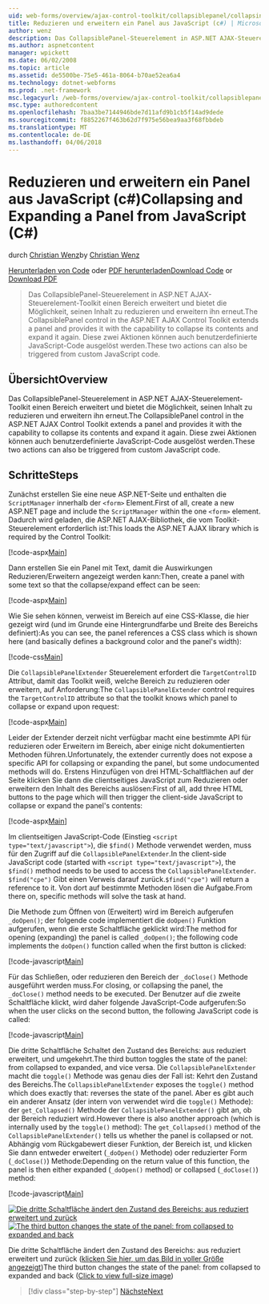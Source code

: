 ```yaml
---
uid: web-forms/overview/ajax-control-toolkit/collapsiblepanel/collapsing-and-expanding-a-panel-from-javascript-cs
title: Reduzieren und erweitern ein Panel aus JavaScript (c#) | Microsoft Docs
author: wenz
description: Das CollapsiblePanel-Steuerelement in ASP.NET AJAX-Steuerelement-Toolkit einen Bereich erweitert und bietet die Möglichkeit, den Inhalt zu reduzieren und erweitern ihn ein...
ms.author: aspnetcontent
manager: wpickett
ms.date: 06/02/2008
ms.topic: article
ms.assetid: de5500be-75e5-461a-8064-b70ae52ea6a4
ms.technology: dotnet-webforms
ms.prod: .net-framework
msc.legacyurl: /web-forms/overview/ajax-control-toolkit/collapsiblepanel/collapsing-and-expanding-a-panel-from-javascript-cs
msc.type: authoredcontent
ms.openlocfilehash: 7baa3be7144946bde7d11afd9b1cb5f14ad9dede
ms.sourcegitcommit: f8852267f463b62d7f975e56bea9aa3f68fbbdeb
ms.translationtype: MT
ms.contentlocale: de-DE
ms.lasthandoff: 04/06/2018
---
```

<a name="collapsing-and-expanding-a-panel-from-javascript-c"></a><span data-ttu-id="2268a-103">Reduzieren und erweitern ein Panel aus JavaScript (c#)</span><span class="sxs-lookup"><span data-stu-id="2268a-103">Collapsing and Expanding a Panel from JavaScript (C#)</span></span>
====================
<span data-ttu-id="2268a-104">durch [Christian Wenz](https://github.com/wenz)</span><span class="sxs-lookup"><span data-stu-id="2268a-104">by [Christian Wenz](https://github.com/wenz)</span></span>

<span data-ttu-id="2268a-105">[Herunterladen von Code](http://download.microsoft.com/download/8/a/a/8aab3c3e-de6f-463f-805c-5fda567eef6e/CollapsiblePanel1.cs.zip) oder [PDF herunterladen](http://download.microsoft.com/download/b/6/a/b6ae89ee-df69-4c87-9bfb-ad1eb2b23373/collapsiblepanel1CS.pdf)</span><span class="sxs-lookup"><span data-stu-id="2268a-105">[Download Code](http://download.microsoft.com/download/8/a/a/8aab3c3e-de6f-463f-805c-5fda567eef6e/CollapsiblePanel1.cs.zip) or [Download PDF](http://download.microsoft.com/download/b/6/a/b6ae89ee-df69-4c87-9bfb-ad1eb2b23373/collapsiblepanel1CS.pdf)</span></span>

> <span data-ttu-id="2268a-106">Das CollapsiblePanel-Steuerelement in ASP.NET AJAX-Steuerelement-Toolkit einen Bereich erweitert und bietet die Möglichkeit, seinen Inhalt zu reduzieren und erweitern ihn erneut.</span><span class="sxs-lookup"><span data-stu-id="2268a-106">The CollapsiblePanel control in the ASP.NET AJAX Control Toolkit extends a panel and provides it with the capability to collapse its contents and expand it again.</span></span> <span data-ttu-id="2268a-107">Diese zwei Aktionen können auch benutzerdefinierte JavaScript-Code ausgelöst werden.</span><span class="sxs-lookup"><span data-stu-id="2268a-107">These two actions can also be triggered from custom JavaScript code.</span></span>


## <a name="overview"></a><span data-ttu-id="2268a-108">Übersicht</span><span class="sxs-lookup"><span data-stu-id="2268a-108">Overview</span></span>

<span data-ttu-id="2268a-109">Das CollapsiblePanel-Steuerelement in ASP.NET AJAX-Steuerelement-Toolkit einen Bereich erweitert und bietet die Möglichkeit, seinen Inhalt zu reduzieren und erweitern ihn erneut.</span><span class="sxs-lookup"><span data-stu-id="2268a-109">The CollapsiblePanel control in the ASP.NET AJAX Control Toolkit extends a panel and provides it with the capability to collapse its contents and expand it again.</span></span> <span data-ttu-id="2268a-110">Diese zwei Aktionen können auch benutzerdefinierte JavaScript-Code ausgelöst werden.</span><span class="sxs-lookup"><span data-stu-id="2268a-110">These two actions can also be triggered from custom JavaScript code.</span></span>

## <a name="steps"></a><span data-ttu-id="2268a-111">Schritte</span><span class="sxs-lookup"><span data-stu-id="2268a-111">Steps</span></span>

<span data-ttu-id="2268a-112">Zunächst erstellen Sie eine neue ASP.NET-Seite und enthalten die `ScriptManager` innerhalb der `<form>` Element.</span><span class="sxs-lookup"><span data-stu-id="2268a-112">First of all, create a new ASP.NET page and include the `ScriptManager` within the one `<form>` element.</span></span> <span data-ttu-id="2268a-113">Dadurch wird geladen, die ASP.NET AJAX-Bibliothek, die vom Toolkit-Steuerelement erforderlich ist:</span><span class="sxs-lookup"><span data-stu-id="2268a-113">This loads the ASP.NET AJAX library which is required by the Control Toolkit:</span></span>

[!code-aspx[Main](collapsing-and-expanding-a-panel-from-javascript-cs/samples/sample1.aspx)]

<span data-ttu-id="2268a-114">Dann erstellen Sie ein Panel mit Text, damit die Auswirkungen Reduzieren/Erweitern angezeigt werden kann:</span><span class="sxs-lookup"><span data-stu-id="2268a-114">Then, create a panel with some text so that the collapse/expand effect can be seen:</span></span>

[!code-aspx[Main](collapsing-and-expanding-a-panel-from-javascript-cs/samples/sample2.aspx)]

<span data-ttu-id="2268a-115">Wie Sie sehen können, verweist im Bereich auf eine CSS-Klasse, die hier gezeigt wird (und im Grunde eine Hintergrundfarbe und Breite des Bereichs definiert):</span><span class="sxs-lookup"><span data-stu-id="2268a-115">As you can see, the panel references a CSS class which is shown here (and basically defines a background color and the panel's width):</span></span>

[!code-css[Main](collapsing-and-expanding-a-panel-from-javascript-cs/samples/sample3.css)]

<span data-ttu-id="2268a-116">Die `CollapsiblePanelExtender` Steuerelement erfordert die `TargetControlID` Attribut, damit das Toolkit weiß, welche Bereich zu reduzieren oder erweitern, auf Anforderung:</span><span class="sxs-lookup"><span data-stu-id="2268a-116">The `CollapsiblePanelExtender` control requires the `TargetControlID` attribute so that the toolkit knows which panel to collapse or expand upon request:</span></span>

[!code-aspx[Main](collapsing-and-expanding-a-panel-from-javascript-cs/samples/sample4.aspx)]

<span data-ttu-id="2268a-117">Leider der Extender derzeit nicht verfügbar macht eine bestimmte API für reduzieren oder Erweitern im Bereich, aber einige nicht dokumentierten Methoden führen.</span><span class="sxs-lookup"><span data-stu-id="2268a-117">Unfortunately, the extender currently does not expose a specific API for collapsing or expanding the panel, but some undocumented methods will do.</span></span> <span data-ttu-id="2268a-118">Erstens Hinzufügen von drei HTML-Schaltflächen auf der Seite klicken Sie dann die clientseitiges JavaScript zum Reduzieren oder erweitern den Inhalt des Bereichs auslösen:</span><span class="sxs-lookup"><span data-stu-id="2268a-118">First of all, add three HTML buttons to the page which will then trigger the client-side JavaScript to collapse or expand the panel's contents:</span></span>

[!code-aspx[Main](collapsing-and-expanding-a-panel-from-javascript-cs/samples/sample5.aspx)]

<span data-ttu-id="2268a-119">Im clientseitigen JavaScript-Code (Einstieg `<script type="text/javascript">`), die `$find()` Methode verwendet werden, muss für den Zugriff auf die `CollapsiblePanelExtender`.</span><span class="sxs-lookup"><span data-stu-id="2268a-119">In the client-side JavaScript code (started with `<script type="text/javascript">`), the `$find()` method needs to be used to access the `CollapsiblePanelExtender`.</span></span> <span data-ttu-id="2268a-120">`$find("cpe")` Gibt einen Verweis darauf zurück.</span><span class="sxs-lookup"><span data-stu-id="2268a-120">`$find("cpe")` will return a reference to it.</span></span> <span data-ttu-id="2268a-121">Von dort auf bestimmte Methoden lösen die Aufgabe.</span><span class="sxs-lookup"><span data-stu-id="2268a-121">From there on, specific methods will solve the task at hand.</span></span>

<span data-ttu-id="2268a-122">Die Methode zum Öffnen von (Erweitert) wird im Bereich aufgerufen `_doOpen()`; der folgende code implementiert die `doOpen()` Funktion aufgerufen, wenn die erste Schaltfläche geklickt wird:</span><span class="sxs-lookup"><span data-stu-id="2268a-122">The method for opening (expanding) the panel is called `_doOpen()`; the following code implements the `doOpen()` function called when the first button is clicked:</span></span>

[!code-javascript[Main](collapsing-and-expanding-a-panel-from-javascript-cs/samples/sample6.js)]

<span data-ttu-id="2268a-123">Für das Schließen, oder reduzieren den Bereich der `_doClose()` Methode ausgeführt werden muss.</span><span class="sxs-lookup"><span data-stu-id="2268a-123">For closing, or collapsing the panel, the `_doClose()` method needs to be executed.</span></span> <span data-ttu-id="2268a-124">Der Benutzer auf die zweite Schaltfläche klickt, wird daher folgende JavaScript-Code aufgerufen:</span><span class="sxs-lookup"><span data-stu-id="2268a-124">So when the user clicks on the second button, the following JavaScript code is called:</span></span>

[!code-javascript[Main](collapsing-and-expanding-a-panel-from-javascript-cs/samples/sample7.js)]

<span data-ttu-id="2268a-125">Die dritte Schaltfläche Schaltet den Zustand des Bereichs: aus reduziert erweitert, und umgekehrt.</span><span class="sxs-lookup"><span data-stu-id="2268a-125">The third button toggles the state of the panel: from collapsed to expanded, and vice versa.</span></span> <span data-ttu-id="2268a-126">Die `CollapsiblePanelExtender` macht die `toggle()` Methode was genau dies der Fall ist: Kehrt den Zustand des Bereichs.</span><span class="sxs-lookup"><span data-stu-id="2268a-126">The `CollapsiblePanelExtender` exposes the `toggle()` method which does exactly that: reverses the state of the panel.</span></span> <span data-ttu-id="2268a-127">Aber es gibt auch ein anderer Ansatz (der intern von verwendet wird die `toggle()` Methode): der `get_Collapsed()` Methode der `CollapsiblePanelExtender()` gibt an, ob der Bereich reduziert wird.</span><span class="sxs-lookup"><span data-stu-id="2268a-127">However there is also another approach (which is internally used by the `toggle()` method): The `get_Collapsed()` method of the `CollapsiblePanelExtender()` tells us whether the panel is collapsed or not.</span></span> <span data-ttu-id="2268a-128">Abhängig vom Rückgabewert dieser Funktion, der Bereich ist, und klicken Sie dann entweder erweitert (`_doOpen()` Methode) oder reduzierter Form (`_doClose()`) Methode:</span><span class="sxs-lookup"><span data-stu-id="2268a-128">Depending on the return value of this function, the panel is then either expanded (`_doOpen()` method) or collapsed (`_doClose()`) method:</span></span>

[!code-javascript[Main](collapsing-and-expanding-a-panel-from-javascript-cs/samples/sample8.js)]


<span data-ttu-id="2268a-129">[![Die dritte Schaltfläche ändert den Zustand des Bereichs: aus reduziert erweitert und zurück](collapsing-and-expanding-a-panel-from-javascript-cs/_static/image2.png)](collapsing-and-expanding-a-panel-from-javascript-cs/_static/image1.png)</span><span class="sxs-lookup"><span data-stu-id="2268a-129">[![The third button changes the state of the panel: from collapsed to expanded and back](collapsing-and-expanding-a-panel-from-javascript-cs/_static/image2.png)](collapsing-and-expanding-a-panel-from-javascript-cs/_static/image1.png)</span></span>

<span data-ttu-id="2268a-130">Die dritte Schaltfläche ändert den Zustand des Bereichs: aus reduziert erweitert und zurück ([klicken Sie hier, um das Bild in voller Größe angezeigt](collapsing-and-expanding-a-panel-from-javascript-cs/_static/image3.png))</span><span class="sxs-lookup"><span data-stu-id="2268a-130">The third button changes the state of the panel: from collapsed to expanded and back ([Click to view full-size image](collapsing-and-expanding-a-panel-from-javascript-cs/_static/image3.png))</span></span>

> [!div class="step-by-step"]
> [<span data-ttu-id="2268a-131">Nächste</span><span class="sxs-lookup"><span data-stu-id="2268a-131">Next</span></span>](collapsing-and-expanding-a-panel-from-javascript-vb.md)
